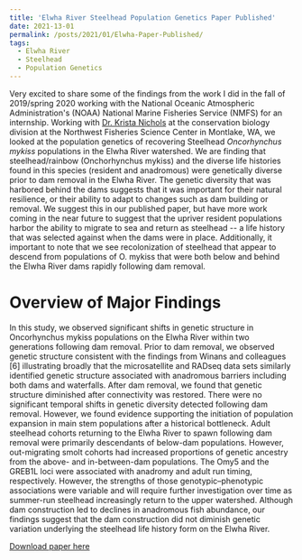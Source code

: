 ```yaml
---
title: 'Elwha River Steelhead Population Genetics Paper Published'
date: 2021-13-01
permalink: /posts/2021/01/Elwha-Paper-Published/
tags:
  - Elwha River
  - Steelhead
  - Population Genetics
---
```


Very excited to share some of the findings from the work I did in the fall of 2019/spring 2020 working with the National Oceanic Atmospheric Administration's (NOAA) National Marine Fisheries Service (NMFS) for an internship. Working with [Dr. Krista Nichols](https://www.fisheries.noaa.gov/contact/krista-nichols-phd) at the conservation biology division at the Northwest Fisheries Science Center in Montlake, WA, we looked at the population genetics of recovering Steelhead *Oncorhynchus mykiss* populations in the Elwha River watershed. We are finding that steelhead/rainbow (Onchorhynchus mykiss) and the diverse life histories found in this species (resident and anadromous) were genetically diverse prior to dam removal in the Elwha River. The genetic diversity that was harbored behind the dams suggests that it was important for their natural resilience, or their ability to adapt to changes such as dam building or removal. We suggest this in our published paper, but have more work coming in the near future to suggest that the upriver resident populations harbor the ability to migrate to sea and return as steelhead -- a life history that was selected against when the dams were in place. Additionally, it important to note that we see recolonization of steelhead that appear to descend from populations of O. mykiss that were both below and behind the Elwha River dams rapidly following dam removal.

Overview of Major Findings
======
In this study, we observed significant shifts in genetic structure in Oncorhynchus mykiss populations on the Elwha River within two generations following dam removal. Prior to dam removal, we observed genetic structure consistent with the findings from Winans and colleagues [6] illustrating broadly that the microsatellite and RADseq data sets similarly identified genetic structure associated with anadromous barriers including both dams and waterfalls. After dam removal, we found that genetic structure diminished after connectivity was restored. There were no significant temporal shifts in genetic diversity detected following dam removal. However, we found evidence supporting the initiation of population expansion in main stem populations after a historical bottleneck. Adult steelhead cohorts returning to the Elwha River to spawn following dam removal were primarily descendants of below-dam populations. However, out-migrating smolt cohorts had increased proportions of genetic ancestry from the above- and in-between-dam populations. The Omy5 and the GREB1L loci were associated with anadromy and adult run timing, respectively. However, the strengths of those genotypic–phenotypic associations were variable and will require further investigation over time as summer-run steelhead increasingly return to the upper watershed. Although dam construction led to declines in anadromous fish abundance, our findings suggest that the dam construction did not diminish genetic variation underlying the steelhead life history form on the Elwha River.

[Download paper here](https://www.mdpi.com/2073-4425/12/1/89)
